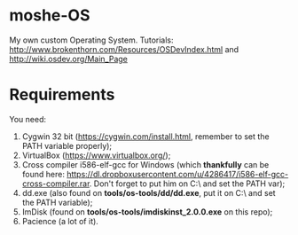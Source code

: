 # moshe-OS
My own custom Operating System. Tutorials: http://www.brokenthorn.com/Resources/OSDevIndex.html and http://wiki.osdev.org/Main_Page

# Requirements
You need:

 1. Cygwin 32 bit (https://cygwin.com/install.html, remember to set the PATH variable properly);
 2. VirtualBox (https://www.virtualbox.org/);
 3. Cross compiler i586-elf-gcc for Windows (which **thankfully** can be found here: https://dl.dropboxusercontent.com/u/4286417/i586-elf-gcc-cross-compiler.rar. Don't forget to put him on C:\ and set the PATH var);
 4. dd.exe (also found on **tools/os-tools/dd/dd.exe**, put it on C:\ and set the PATH variable);
 5. ImDisk (found on **tools/os-tools/imdiskinst_2.0.0.exe** on this repo);
 6. Pacience (a lot of it).
